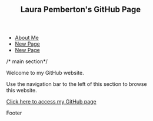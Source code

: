 <html lang="en">
<head>
<title>Laura Pemberton's Webpage</title>
<meta charset="utf-8">
<meta name="viewport" content="width=device-width, initial-scale=1">
<style>
* {
  box-sizing: border-box;
}

body {
  font-family: Arial, Helvetica, sans-serif;
}

/* Style the header */
header {
  background-color: #666;
  padding: 30px;
  text-align: center;
  font-size: 35px;
  color: white;
}

/* Create two columns/boxes that floats next to each other */
nav {
  float: left;
  width: 30%;
  height: 300px;
  background: #ccc;
  padding: 20px;
}

/* Style the list inside the menu */
nav ul {
  list-style-type: none;
  padding: 0;
}

article {
  float: left;
  padding: 20px;
  width: 70%;
  background-color: #f1f1f1;
  height: 300px; 
}

/* Clear floats after the columns */
section:after {
  content: "";
  display: table;
  clear: both;
}

/* Style the footer */
footer {
  background-color: #777;
  padding: 10px;
  text-align: center;
  color: white;
}

/* Responsive layout - makes the two columns/boxes stack on top of each other instead of next to each other, on small screens */
@media (max-width: 600px) {
  nav, article {
    width: 100%;
    height: auto;
  }
}
</style>
</head>
<body>


<header>
  <h2>Laura Pemberton's GitHub Page</h2>
</header>

<section>
  <nav>
    <ul>
      <li><a href="aboutme.html">About Me</a></li>
      <li><a href="#">New Page</a></li>
      <li><a href="#">New Page</a></li>
    </ul>
  </nav>
  
  <article> /* main section*/
    <p>Welcome to my GitHub website.</p>
  <p> Use the navigation bar to the left of this section to browse this website.</p>
  <a href="https://github.com/LauraIsCool"> Click here to access my GitHub page</a>
  </article>
</section>

<footer>
  <p>Footer</p>
</footer>

</body>
</html>




